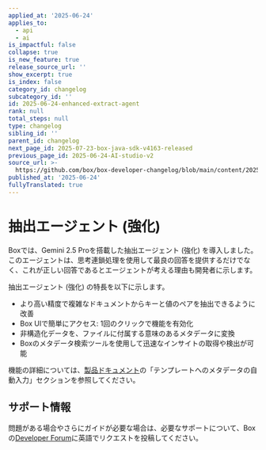 ```yaml
---
applied_at: '2025-06-24'
applies_to:
  - api
  - ai
is_impactful: false
collapse: true
is_new_feature: true
release_source_url: ''
show_excerpt: true
is_index: false
category_id: changelog
subcategory_id: ''
id: 2025-06-24-enhanced-extract-agent
rank: null
total_steps: null
type: changelog
sibling_id: ''
parent_id: changelog
next_page_id: 2025-07-23-box-java-sdk-v4163-released
previous_page_id: 2025-06-24-AI-studio-v2
source_url: >-
  https://github.com/box/box-developer-changelog/blob/main/content/2025/06-24-enhanced-extract-agent.md
published_at: '2025-06-24'
fullyTranslated: true
---
```

# 抽出エージェント (強化)

Boxでは、Gemini 2.5 Proを搭載した抽出エージェント (強化) を導入しました。このエージェントは、思考連鎖処理を使用して最良の回答を提供するだけでなく、これが正しい回答であるとエージェントが考える理由も開発者に示します。

抽出エージェント (強化) の特長を以下に示します。

* より高い精度で複雑なドキュメントからキーと値のペアを抽出できるように改善
* Box UIで簡単にアクセス: 1回のクリックで機能を有効化
* 非構造化データを、ファイルに付属する意味のあるメタデータに変換
* Boxのメタデータ検索ツールを使用して迅速なインサイトの取得や検出が可能

機能の詳細については、[製品ドキュメント][1]の「テンプレートへのメタデータの自動入力」セクションを参照してください。

<!-- more -->

## サポート情報

問題がある場合やさらにガイドが必要な場合は、必要なサポートについて、Boxの[Developer Forum][2]に英語でリクエストを投稿してください。

[1]: https://support.box.com/hc/en-us/articles/360044196173-Using-Metadata

[2]: https://forum.box.com/
